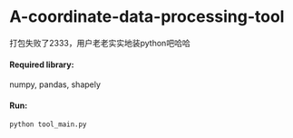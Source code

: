 # A-coordinate-data-processing-tool

打包失败了2333，用户老老实实地装python吧哈哈

#### Required library: 
numpy, pandas, shapely

#### Run:
```
python tool_main.py
```

